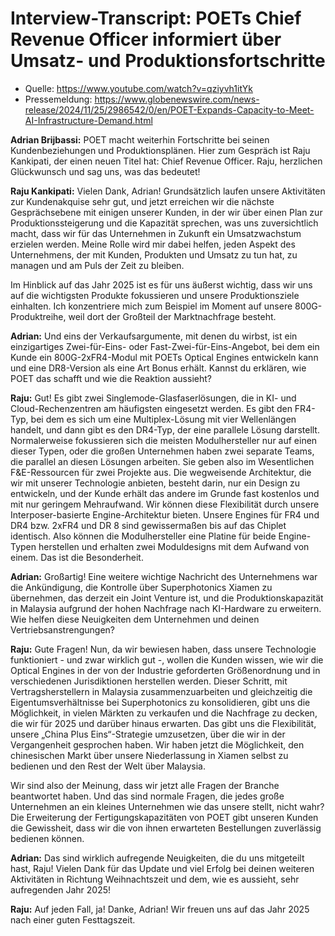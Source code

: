 # Interview-Transcript: POETs Chief Revenue Officer informiert über Umsatz- und Produktionsfortschritte

- Quelle: <https://www.youtube.com/watch?v=qziyvh1itYk>
- Pressemeldung: <https://www.globenewswire.com/news-release/2024/11/25/2986542/0/en/POET-Expands-Capacity-to-Meet-AI-Infrastructure-Demand.html>

 **Adrian Brijbassi:** POET macht weiterhin Fortschritte bei seinen Kundenbeziehungen und Produktionsplänen. Hier zum Gespräch ist Raju Kankipati, der einen neuen Titel hat: Chief Revenue Officer. Raju, herzlichen Glückwunsch und sag uns, was das bedeutet!
 
**Raju Kankipati:** Vielen Dank, Adrian! Grundsätzlich laufen unsere Aktivitäten zur Kundenakquise sehr gut, und jetzt erreichen wir die nächste Gesprächsebene mit einigen unserer Kunden, in der wir über einen Plan zur Produktionssteigerung und die Kapazität sprechen, was uns zuversichtlich macht, dass wir für das Unternehmen in Zukunft ein Umsatzwachstum erzielen werden. Meine Rolle wird mir dabei helfen, jeden Aspekt des Unternehmens, der mit Kunden, Produkten und Umsatz zu tun hat, zu managen und am Puls der Zeit zu bleiben.
 
Im Hinblick auf das Jahr 2025 ist es für uns äußerst wichtig, dass wir uns auf die wichtigsten Produkte fokussieren und unsere Produktionsziele einhalten. Ich konzentriere mich zum Beispiel im Moment auf unsere 800G-Produktreihe, weil dort der Großteil der Marktnachfrage besteht.
 
**Adrian:** Und eins der Verkaufsargumente, mit denen du wirbst, ist ein einzigartiges Zwei-für-Eins- oder Fast-Zwei-für-Eins-Angebot, bei dem ein Kunde ein 800G-2xFR4-Modul mit POETs Optical Engines entwickeln kann und eine DR8-Version als eine Art Bonus erhält. Kannst du erklären, wie POET das schafft und wie die Reaktion aussieht?

**Raju:** Gut! Es gibt zwei Singlemode-Glasfaserlösungen, die in KI- und Cloud-Rechenzentren am häufigsten eingesetzt werden. Es gibt den FR4-Typ, bei dem es sich um eine Multiplex-Lösung mit vier Wellenlängen handelt, und dann gibt es den DR4-Typ, der eine parallele Lösung darstellt. Normalerweise fokussieren sich die meisten Modulhersteller nur auf einen dieser Typen, oder die großen Unternehmen haben zwei separate Teams, die parallel an diesen Lösungen arbeiten. Sie geben also im Wesentlichen F&E-Ressourcen für zwei Projekte aus.  Die wegweisende Architektur, die wir mit unserer Technologie anbieten, besteht darin, nur ein Design zu entwickeln, und der Kunde erhält das andere im Grunde fast kostenlos und mit nur geringem Mehraufwand. Wir können diese Flexibilität durch unsere Interposer-basierte Engine-Architektur bieten. Unsere Engines für FR4 und DR4 bzw. 2xFR4 und DR 8 sind gewissermaßen bis auf das Chiplet identisch. Also können die Modulhersteller eine Platine für beide Engine-Typen herstellen und erhalten zwei Moduldesigns mit dem Aufwand von einem. Das ist die Besonderheit.

**Adrian:** Großartig! Eine weitere wichtige Nachricht des Unternehmens war die Ankündigung, die Kontrolle über Superphotonics Xiamen zu übernehmen, das derzeit ein Joint Venture ist, und die Produktionskapazität in Malaysia aufgrund der hohen Nachfrage nach KI-Hardware zu erweitern. Wie helfen diese Neuigkeiten dem Unternehmen und deinen Vertriebsanstrengungen?

**Raju:** Gute Fragen! Nun, da wir bewiesen haben, dass unsere Technologie funktioniert - und zwar wirklich gut -, wollen die Kunden wissen, wie wir die Optical Engines in der von der Industrie geforderten Größenordnung und in verschiedenen Jurisdiktionen herstellen werden. Dieser Schritt, mit Vertragsherstellern in Malaysia zusammenzuarbeiten und gleichzeitig die Eigentumsverhältnisse bei Superphotonics zu konsolidieren, gibt uns die Möglichkeit, in vielen Märkten zu verkaufen und die Nachfrage zu decken, die wir für 2025 und darüber hinaus erwarten.  Das gibt uns die Flexibilität, unsere „China Plus Eins“-Strategie umzusetzen, über die wir in der Vergangenheit gesprochen haben. Wir haben jetzt die Möglichkeit, den chinesischen Markt über unsere Niederlassung in Xiamen selbst zu bedienen und den Rest der Welt über Malaysia. 

Wir sind also der Meinung, dass wir jetzt alle Fragen der Branche beantwortet haben. Und das sind normale Fragen, die jedes große Unternehmen an ein kleines Unternehmen wie das unsere stellt, nicht wahr? Die Erweiterung der Fertigungskapazitäten von POET gibt unseren Kunden die Gewissheit, dass wir die von ihnen erwarteten Bestellungen zuverlässig bedienen können.

**Adrian:** Das sind wirklich aufregende Neuigkeiten, die du uns mitgeteilt hast, Raju! Vielen Dank für das Update und viel Erfolg bei deinen weiteren Aktivitäten in Richtung Weihnachtszeit und dem, wie es aussieht, sehr aufregenden Jahr 2025!

**Raju:** Auf jeden Fall, ja! Danke, Adrian! Wir freuen uns auf das Jahr 2025 nach einer guten Festtagszeit.
